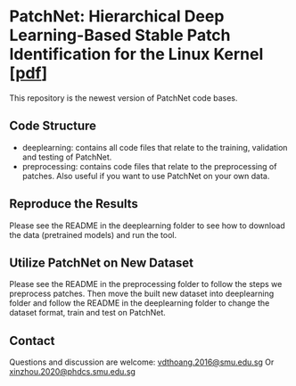 


# PatchNet: Hierarchical Deep Learning-Based Stable Patch Identification for the Linux Kernel [[pdf](https://arxiv.org/pdf/1911.03576.pdf)]

This repository is the newest version of PatchNet code bases.

## Code Structure
 - deeplearning:     contains all code files that relate to the training, validation and testing of PatchNet.
 - preprocessing:   contains code files that relate to the preprocessing of patches. Also useful if you want to use PatchNet on your own data.

## Reproduce the Results

Please see the README in the deeplearning folder to see how to download the data (pretrained models) and run the tool.

## Utilize PatchNet on New Dataset

Please see the README in the preprocessing folder to follow the steps we preprocess patches.
Then move the built new dataset into deeplearning folder and follow the README in the deeplearning folder to change the dataset format, train and test on PatchNet.

## Contact

Questions and discussion are welcome: vdthoang.2016@smu.edu.sg Or xinzhou.2020@phdcs.smu.edu.sg
